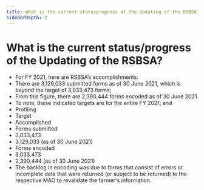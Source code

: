```yaml
---
title: What is the current statusprogress of the Updating of the RSBSA?
sidebarDepth: 2
---
```


# What is the current status/progress of the Updating of the RSBSA?


 - For FY 2021, here are RSBSA’s accomplishments:
 - There are 3,129,033 submitted forms as of 30 June 2021, which is beyond the target of 3,033,473 forms;
 - From this figure, there are 2,390,444 forms encoded as of 30 June 2021
 - To note, these indicated targets are for the entire FY 2021; and
 - Profiling
 - Target
 - Accomplished
 - Forms submitted
 - 3,033,473
 - 3,129,033 (as of 30 June 2021)
 - Forms encoded
 - 3,033,473
 - 2,390,444 (as of 30 June 2021)
 - The backlog in encoding was due to forms that consist of errors or incomplete data that were returned (or subject to be returned) to the respective MAO to revalidate the farmer's information.

